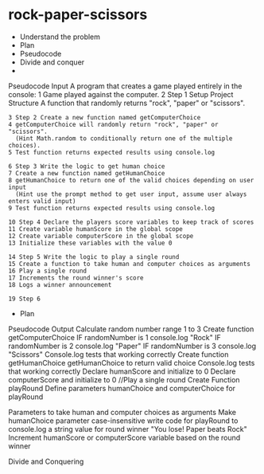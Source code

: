 # rock-paper-scissors

- Understand the problem
- Plan
- Pseudocode
- Divide and conquer
- 

Pseudocode Input
A program that creates a game played entirely in the console:
    1 Game played against the computer.
    2 Step 1 Setup Project Structure
      A function that randomly returns "rock", "paper" or "scissors".

    3 Step 2 Create a new function named getComputerChoice
    4 getComputerChoice will randomly return "rock", "paper" or "scissors".
      (Hint Math.random to conditionally return one of the multiple choices).
    5 Test function returns expected results using console.log

    6 Step 3 Write the logic to get human choice
    7 Create a new function named getHumanChoice
    8 getHumanChoice to return one of the valid choices depending on user input
      (Hint use the prompt method to get user input, assume user always enters valid input)
    9 Test function returns expected results using console.log

    10 Step 4 Declare the players score variables to keep track of scores
    11 Create variable humanScore in the global scope
    12 Create variable computerScore in the global scope
    13 Initialize these variables with the value 0

    14 Step 5 Write the logic to play a single round
    15 Create a function to take human and computer choices as arguments 
    16 Play a single round
    17 Increments the round winner's score
    18 Logs a winner announcement

    19 Step 6 




- Plan

Pseudocode Output
Calculate random number range 1 to 3
Create function getComputerChoice
IF randomNumber is 1 console.log "Rock"
IF randomNumber is 2 console.log "Paper"
IF randomNumber is 3 console.log "Scissors"
Console.log tests that working correctly
Create function getHumanChoice
getHumanChoice to return valid choice
Console.log tests that working correctly
Declare humanScore and initialize to 0
Declare computerScore and initialize to 0
//Play a single round
Create Function playRound
Define parameters humanChoice and computerChoice for playRound 

Parameters to take human and computer choices as arguments
Make humanChoice parameter case-insensitive
write code for playRound to console.log a string value for round winner
"You lose! Paper beats Rock"
Increment humanScore or computerScore variable based on the round winner



Divide and Conquering

